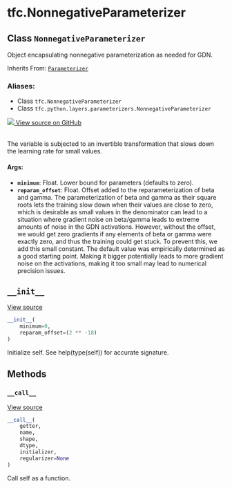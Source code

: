 <div itemscope itemtype="http://developers.google.com/ReferenceObject">
<meta itemprop="name" content="tfc.NonnegativeParameterizer" />
<meta itemprop="path" content="Stable" />
<meta itemprop="property" content="__call__"/>
<meta itemprop="property" content="__init__"/>
</div>

# tfc.NonnegativeParameterizer

## Class `NonnegativeParameterizer`

Object encapsulating nonnegative parameterization as needed for GDN.

Inherits From: [`Parameterizer`](../tfc/Parameterizer.md)

### Aliases:

* Class `tfc.NonnegativeParameterizer`
* Class `tfc.python.layers.parameterizers.NonnegativeParameterizer`




<table class="tfo-github-link" align="left">
<a target="_blank" href=https://github.com/tensorflow/compression/tree/master/tensorflow_compression/python/layers/parameterizers.py>
  <img src="https://www.tensorflow.org/images/GitHub-Mark-32px.png" />
  View source on GitHub
</a>
</table>

<!-- Placeholder for "Used in" -->

The variable is subjected to an invertible transformation that slows down the
learning rate for small values.

#### Args:


* <b>`minimum`</b>: Float. Lower bound for parameters (defaults to zero).
* <b>`reparam_offset`</b>: Float. Offset added to the reparameterization of beta and
  gamma. The parameterization of beta and gamma as their square roots lets
  the training slow down when their values are close to zero, which is
  desirable as small values in the denominator can lead to a situation where
  gradient noise on beta/gamma leads to extreme amounts of noise in the GDN
  activations. However, without the offset, we would get zero gradients if
  any elements of beta or gamma were exactly zero, and thus the training
  could get stuck. To prevent this, we add this small constant. The default
  value was empirically determined as a good starting point. Making it
  bigger potentially leads to more gradient noise on the activations, making
  it too small may lead to numerical precision issues.

<h2 id="__init__"><code>__init__</code></h2>

<a target="_blank" href=https://github.com/tensorflow/compression/tree/master/tensorflow_compression/python/layers/parameterizers.py>View source</a>

``` python
__init__(
    minimum=0,
    reparam_offset=(2 ** -18)
)
```

Initialize self.  See help(type(self)) for accurate signature.




## Methods

<h3 id="__call__"><code>__call__</code></h3>

<a target="_blank" href=https://github.com/tensorflow/compression/tree/master/tensorflow_compression/python/layers/parameterizers.py>View source</a>

``` python
__call__(
    getter,
    name,
    shape,
    dtype,
    initializer,
    regularizer=None
)
```

Call self as a function.





